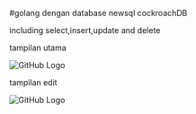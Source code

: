 #golang dengan database newsql cockroachDB

including select,insert,update and delete

tampilan utama

![GitHub Logo](/data/image1.jpg)





tampilan edit

![GitHub Logo](/data/image2.jpg)